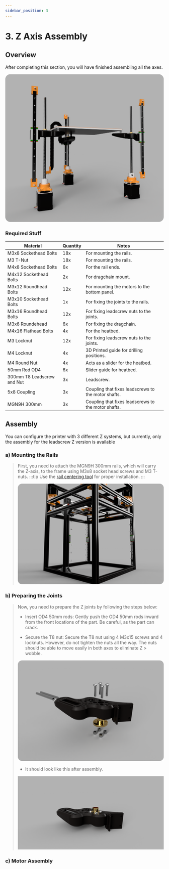 ```yaml
---
sidebar_position: 3
---
```



# 3. Z Axis Assembly

## Overview
After completing this section, you will have finished assembling all the axes.

![Z Axis](../../../static/img/z-assembly/z-overview.png)

### Required Stuff

<table>
  <thead>
    <tr>
      <th>Material</th>
      <th>Quantity</th>
      <th>Notes</th>
    </tr>
  </thead>
  <tbody>
    <tr>
      <td>M3x8 Sockethead Bolts</td>
      <td>18x</td>
      <td>For mounting the rails.</td>
    </tr>
    <tr>
      <td>M3 T-Nut</td>
      <td>18x</td>
      <td>For mounting the rails.</td>
    </tr>
        <tr>
      <td>M4x8 Sockethead Bolts</td>
      <td>6x</td>
      <td>For the rail ends.</td>
    </tr>
        <tr>
      <td>M4x12 Sockethead Bolts</td>
      <td>2x</td>
      <td>For dragchain mount.</td>
    </tr>
        <tr>
      <td>M3x12 Roundhead Bolts</td>
      <td>12x</td>
      <td>For mounting the motors to the bottom panel.</td>
    </tr>
    <tr>
      <td>M3x10 Sockethead Bolts</td>
      <td>1x</td>
      <td>For fixing the joints to the rails.</td>
    </tr>
        <tr>
      <td>M3x16 Roundhead Bolts</td>
      <td>12x</td>
      <td>For fixing leadscrew nuts to the joints.</td>
    </tr>
      <tr>
      <td>M3x6 Roundehead </td>
      <td>6x</td>
      <td>For fixing the dragchain.</td>
    </tr>
    <tr>
      <td>M4x16 Flathead Bolts</td>
      <td>4x</td>
      <td>For the heatbed.</td>
    </tr>
     <tr>
      <td>M3 Locknut</td>
      <td>12x</td>
      <td>For fixing leadscrew nuts to the joints.</td>
    </tr>
    <tr>
      <td>M4 Locknut </td>
      <td>4x</td>
      <td>3D Printed guide for drilling positions.</td>
    </tr>
     <tr>
      <td>M4 Round Nut </td>
      <td>4x</td>
      <td>Acts as a slider for the heatbed.</td>
    </tr>
     <tr>
      <td>50mm Rod OD4 </td>
      <td>6x</td>
      <td>Slider guide for heatbed.</td>
    </tr>
       <tr>
      <td>300mm T8 Leadscrew and Nut </td>
      <td>3x</td>
      <td>Leadscrew.</td>
    </tr>
       <tr>
      <td>5x8 Coupling </td>
      <td>3x</td>
      <td>Coupling that fixes leadscrews to the motor shafts.</td>
    </tr>
      <tr>
      <td>MGN9H 300mm </td>
      <td>3x</td>
      <td>Coupling that fixes leadscrews to the motor shafts.</td>
    </tr>
    

  </tbody>
</table>

## Assembly 
You can configure the printer with 3 different Z systems, but currently, only the assembly for the leadscrew Z version is available

### a) Mounting the Rails
>First, you need to attach the MGN9H 300mm rails, which will carry the Z-axis, to the frame using M3x8 socket head screws and M3 T-nuts.
>:::tip 
>Use the [rail centering tool](https://github.com/Pole-Engineering/Crossant-235) for proper installation.
>:::
>
>![Z Axis](../../../static/img/z-assembly/rail-mount.png)

### b) Preparing the Joints
>
>Now, you need to prepare the Z joints by following the steps below:
>
>- Insert OD4 50mm rods:
>Gently push the OD4 50mm rods inward from the front locations of the part. Be careful, as the part can crack.
>
>- Secure the T8 nut:
>Secure the T8 nut using 4 M3x15 screws and 4 locknuts. However, do not tighten the nuts all the way. The nuts should be able to move easily in both axes to eliminate Z > wobble.
>
>![Z Axis](../../../static/img/z-assembly/joint%20assembly.png)
>
>- It should look like this after assembly.
>
>![Z Axis](../../../static/img/z-assembly/join%20final.png)

### c) Motor Assembly